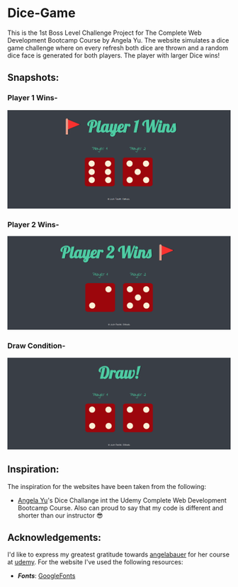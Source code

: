 # Dice-Game

This is the 1st Boss Level Challenge Project for The Complete Web Development Bootcamp Course by Angela Yu.
The website simulates a dice game challenge where on every refresh both dice are thrown and a random dice face is generated for both players. The player with larger Dice wins!

## Snapshots:

### Player 1 Wins-

<img alt="player1-image" src="ss/player1.png">

### Player 2 Wins-

<img alt="player2-image" src="ss/player2.png">

### Draw Condition-

<img alt="draw-image" src="ss/draw.png">

## Inspiration:

The inspiration for the websites have been taken from the following:

-   [Angela Yu](https://github.com/angelabauer)'s Dice Challange int the Udemy Complete Web Development Bootcamp Course. Also can proud to say that my code is different and shorter than our instructor 😎

## Acknowledgements:

I'd like to express my greatest gratitude towards [angelabauer](https://github.com/angelabauer) for her course at [udemy](https://www.udemy.com/course/the-complete-web-development-bootcamp/).
For the website I've used the following resources:

-   **_Fonts_**: [GoogleFonts](https://fonts.google.com/)
